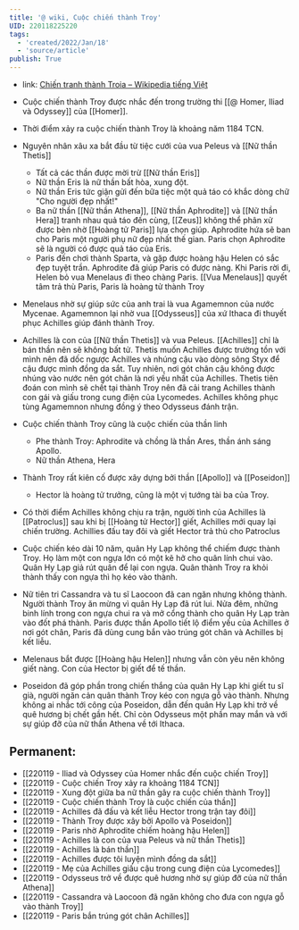 ```yaml
---
title: '@ wiki, Cuộc chiến thành Troy'
UID: 220118225220
tags:
  - 'created/2022/Jan/18'
  - 'source/article'
publish: True
---
```

- link: [Chiến tranh thành Troia – Wikipedia tiếng Việt](https://vi.wikipedia.org/wiki/Chi%E1%BA%BFn_tranh_th%C3%A0nh_Troia)

- Cuộc chiến thành Troy được nhắc đến trong trường thi [[@ Homer, Iliad và Odyssey]] của [[Homer]].
- Thời điểm xảy ra cuộc chiến thành Troy là khoảng năm 1184 TCN.
- Nguyên nhân xâu xa bắt đầu từ tiệc cưới của vua Peleus và [[Nữ thần Thetis]]
	- Tất cả các thần được mời trừ [[Nữ thần Eris]]
	- Nữ thần Eris là nữ thần bất hòa, xung đột.
	- Nữ thần Eris tức giận gửi đến bữa tiệc một quả táo có khắc dòng chữ "Cho người đẹp nhất!"
	- Ba nữ thần [[Nữ thần Athena]], [[Nữ thần Aphrodite]] và [[Nữ thần Hera]] tranh nhau quả táo đến cùng, [[Zeus]] không thể phân xử được bèn nhờ [[Hoàng tử Paris]] lựa chọn giúp. Aphrodite hứa sẽ ban cho Paris một người phụ nữ đẹp nhất thế gian. Paris chọn Aphrodite sẽ là người có được quả táo của Eris.
	- Paris đến chơi thành Sparta, và gặp được hoàng hậu Helen có sắc đẹp tuyệt trần. Aphrodite đã giúp Paris có được nàng. Khi Paris rời đi, Helen bỏ vua Menelaus đi theo chàng Paris. [[Vua Menelaus]] quyết tâm trả thù Paris, Paris là hoàng tử thành Troy
- Menelaus nhờ sự giúp sức của anh trai là vua Agamemnon của nước Mycenae. Agamemnon lại nhờ vua [[Odysseus]] của xứ Ithaca đi thuyết phục Achilles giúp đánh thành Troy.
- Achilles là con của [[Nữ thần Thetis]] và vua Peleus. [[Achilles]] chỉ là bán thần nên sẽ không bất tử. Thetis muốn Achilles được trường tồn với mình nên đã dốc ngược Achilles và nhúng cậu vào dòng sông Styx để cậu được mình đồng da sắt. Tuy nhiên, nơi gót chân cậu không được nhúng vào nước nên gót chân là nơi yếu nhất của Achilles. Thetis tiên đoán con mình sẽ chết tại thành Troy nên đã cải trang Achilles thành con gái và giấu trong cung điện của Lycomedes. Achilles không phục tùng Agamemnon nhưng đồng ý theo Odysseus đánh trận.
- Cuộc chiến thành Troy cũng là cuộc chiến của thần linh
	- Phe thành Troy: Aphrodite và chồng là thần Ares, thần ánh sáng Apollo.
	- Nữ thần Athena, Hera
- Thành Troy rất kiên cố được xây dựng bởi thần [[Apollo]] và [[Poseidon]]
	- Hector là hoàng tử trưởng, cũng là một vị tướng tài ba của Troy.
- Có thời điểm Achilles không chịu ra trận, người tình của Achilles là [[Patroclus]] sau khi bị [[Hoàng tử Hector]] giết, Achilles mới quay lại chiến trường. Achillies đấu tay đôi và giết Hector trả thù cho Patroclus
- Cuộc chiến kéo dài 10 năm, quân Hy Lạp không thể chiếm được thành Troy. Họ làm một con ngựa lớn có một kẽ hở cho quân lính chui vào. Quân Hy Lạp giả rút quân để lại con ngựa. Quân thành Troy ra khỏi thành thấy con ngựa thì họ kéo vào thành. 
- Nữ tiên tri Cassandra và tu sĩ Laocoon đã can ngăn nhưng không thành. Người thành Troy ăn mừng vì quân Hy Lạp đã rút lui. Nửa đêm, những binh lính trong con ngựa chui ra và mở cổng thành cho quân Hy Lạp tràn vào đốt phá thành. Paris được thần Apollo tiết lộ điểm yếu của Achilles ở nơi gót chân, Paris đã dùng cung bắn vào trúng gót chân và Achilles bị kết liễu.
- Melenaus bắt được [[Hoàng hậu Helen]] nhưng vẫn còn yêu nên không giết nàng. Con của Hector bị giết để tế thần.
- Poseidon đã góp phần trong chiến thắng của quân Hy Lạp khi giết tu sĩ già, người ngăn cản quân thành Troy kéo con ngựa gỗ vào thành. Nhưng không ai nhắc tới công của Poseidon, dẫn đến quân Hy Lạp khi trở về quê hương bị chết gần hết. Chỉ còn Odysseus một phần may mắn và với sự giúp đỡ của nữ thần Athena về tới Ithaca.

## Permanent:
- [[220119 - Iliad và Odyssey của Homer nhắc đến cuộc chiến Troy]]
- [[220119 - Cuộc chiến Troy xảy ra khoảng 1184 TCN]]
- [[220119 - Xung đột giữa ba nữ thần gây ra cuộc chiến thành Troy]]
- [[220119 - Cuộc chiến thành Troy là cuộc chiến của thần]]
- [[220119 - Achilles đã đấu và kết liễu Hector trong trận tay đôi]]
- [[220119 - Thành Troy được xây bởi Apollo và Poseidon]]
- [[220119 - Paris nhờ Aphrodite chiếm hoàng hậu Helen]]
- [[220119 - Achilles là con của vua Peleus và nữ thần Thetis]]
- [[220119 - Achilles là bán thần]]
- [[220119 - Achilles được tôi luyện mình đồng da sắt]]
- [[220119 - Mẹ của Achilles giấu cậu trong cung điện của Lycomedes]]
- [[220119 - Odysseus trở về được quê hương nhờ sự giúp đỡ của nữ thần Athena]]
- [[220119 - Cassandra và Laocoon đã ngăn không cho đưa con ngựa gỗ vào thành Troy]]
- [[220119 - Paris bắn trúng gót chân Achilles]]
